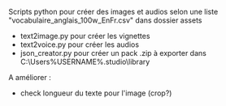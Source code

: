 Scripts python pour créer des images et audios selon une liste "vocabulaire_anglais_100w_EnFr.csv" dans dossier assets
- text2image.py pour créer les vignettes
- text2voice.py pour créer les audios
- json_creator.py pour créer un pack .zip à exporter dans C:\Users\%USERNAME%\.studio\library

A améliorer :
- check longueur du texte pour l'image (crop?)
